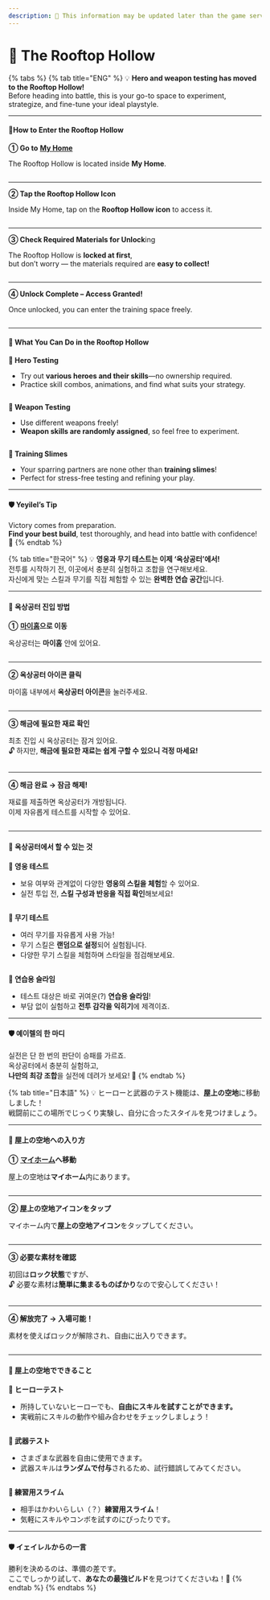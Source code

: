 ```yaml
---
description: 🛑 This information may be updated later than the game server data.
---
```


# 🏹 The Rooftop Hollow

{% tabs %}
{% tab title="ENG" %}
💡 **Hero and weapon testing has moved to the Rooftop Hollow!**\
Before heading into battle, this is your go-to space to experiment, strategize, and fine-tune your ideal playstyle.

***

#### 📍How to Enter the Rooftop Hollow

**① Go to** [**My Home**](../../../contents/my-home/#eng)

The Rooftop Hollow is located inside **My Home**.

<figure><img src="../../../.gitbook/assets/KakaoTalk_20250722_134100569 (1).jpg" alt=""><figcaption></figcaption></figure>

***

**② Tap the Rooftop Hollow Icon**

Inside My Home, tap on the **Rooftop Hollow icon** to access it.

<figure><img src="../../../.gitbook/assets/rt1.png" alt=""><figcaption></figcaption></figure>

***

**③ Check Required Materials for Unlock**ing

The Rooftop Hollow is **locked at first**,\
but don’t worry — the materials required are **easy to collect!**

<figure><img src="../../../.gitbook/assets/rt2.png" alt=""><figcaption></figcaption></figure>

***

**④ Unlock Complete – Access Granted!**

Once unlocked, you can enter the training space freely.

<figure><img src="../../../.gitbook/assets/rt3.png" alt=""><figcaption></figcaption></figure>

***

#### 🎯 What You Can Do in the Rooftop Hollow

**🔹 Hero Testing**

* Try out **various heroes and their skills**—no ownership required.
* Practice skill combos, animations, and find what suits your strategy.

<figure><img src="../../../.gitbook/assets/rt4.png" alt=""><figcaption></figcaption></figure>

**🔹 Weapon Testing**

* Use different weapons freely!
* **Weapon skills are randomly assigned**, so feel free to experiment.

<figure><img src="../../../.gitbook/assets/rt5.png" alt=""><figcaption></figcaption></figure>

**🔹 Training Slimes**

* Your sparring partners are none other than **training slimes**!
* Perfect for stress-free testing and refining your play.

***

#### 🛡️ Yeyilel’s Tip

Victory comes from preparation.\
**Find your best build**, test thoroughly, and head into battle with confidence! 🌟
{% endtab %}

{% tab title="한국어" %}
💡 **영웅과 무기 테스트는 이제 ‘옥상공터’에서!**\
전투를 시작하기 전, 이곳에서 충분히 실험하고 조합을 연구해보세요.\
자신에게 맞는 스킬과 무기를 직접 체험할 수 있는 **완벽한 연습 공간**입니다.

***

#### 📍 옥상공터 진입 방법

**①** [**마이홈**](../../../contents/my-home/#undefined-1)**으로 이동**

옥상공터는 **마이홈** 안에 있어요.

<figure><img src="../../../.gitbook/assets/KakaoTalk_20250722_134100569 (1).jpg" alt=""><figcaption></figcaption></figure>

***

**② 옥상공터 아이콘 클릭**

마이홈 내부에서 **옥상공터 아이콘**을 눌러주세요.

<figure><img src="../../../.gitbook/assets/rt1.png" alt=""><figcaption></figcaption></figure>

***

**③ 해금에 필요한 재료 확인**

최초 진입 시 옥상공터는 잠겨 있어요.\
🔓 하지만, **해금에 필요한 재료는 쉽게 구할 수 있으니 걱정 마세요!**

<figure><img src="../../../.gitbook/assets/rt2.png" alt=""><figcaption></figcaption></figure>

***

**④ 해금 완료 → 잠금 해제!**

재료를 제출하면 옥상공터가 개방됩니다.\
이제 자유롭게 테스트를 시작할 수 있어요.

<figure><img src="../../../.gitbook/assets/rt3.png" alt=""><figcaption></figcaption></figure>

***

#### 🎯 옥상공터에서 할 수 있는 것

**🔹 영웅 테스트**

* 보유 여부와 관계없이 다양한 **영웅의 스킬을 체험**할 수 있어요.
* 실전 투입 전, **스킬 구성과 반응을 직접 확인**해보세요!

<figure><img src="../../../.gitbook/assets/rt4.png" alt=""><figcaption></figcaption></figure>

**🔹 무기 테스트**

* 여러 무기를 자유롭게 사용 가능!
* 무기 스킬은 **랜덤으로 설정**되어 실험됩니다.
* 다양한 무기 스킬을 체험하며 스타일을 점검해보세요.

<figure><img src="../../../.gitbook/assets/rt5.png" alt=""><figcaption></figcaption></figure>

**🔹 연습용 슬라임**&#x20;

* 테스트 대상은 바로 귀여운(?) **연습용 슬라임**!
* 부담 없이 실험하고 **전투 감각을 익히기**에 제격이죠.

***

#### 🛡️ 예이렐의 한 마디

실전은 단 한 번의 판단이 승패를 가르죠.\
옥상공터에서 충분히 실험하고,\
**나만의 최강 조합**을 실전에 데려가 보세요! 🌟
{% endtab %}

{% tab title="日本語" %}
💡 ヒーローと武器のテスト機能は、**屋上の空地**に移動しました！\
戦闘前にこの場所でじっくり実験し、自分に合ったスタイルを見つけましょう。

***

#### 📍 屋上の空地への入り方

**①** [**マイホーム**](../../../contents/my-home/#ri-ben-yu)**へ移動**

屋上の空地は**マイホーム**内にあります。

<figure><img src="../../../.gitbook/assets/KakaoTalk_20250722_134100569 (1).jpg" alt=""><figcaption></figcaption></figure>

***

**② 屋上の空地アイコンをタップ**

マイホーム内で**屋上の空地アイコン**をタップしてください。

<figure><img src="../../../.gitbook/assets/rt1.png" alt=""><figcaption></figcaption></figure>

***

**③ 必要な素材を確認**

初回は**ロック状態**ですが、\
🔓 必要な素材は**簡単に集まるものばかり**なので安心してください！

<figure><img src="../../../.gitbook/assets/rt2.png" alt=""><figcaption></figcaption></figure>

***

**④ 解放完了 → 入場可能！**

素材を使えばロックが解除され、自由に出入りできます。

<figure><img src="../../../.gitbook/assets/rt3.png" alt=""><figcaption></figcaption></figure>

***

#### 🎯 屋上の空地でできること

**🔹 ヒーローテスト**

* 所持していないヒーローでも、**自由にスキルを試すことができます。**
* 実戦前にスキルの動作や組み合わせをチェックしましょう！

<figure><img src="../../../.gitbook/assets/rt4.png" alt=""><figcaption></figcaption></figure>

**🔹 武器テスト**

* さまざまな武器を自由に使用できます。
* 武器スキルは**ランダムで付与**されるため、試行錯誤してみてください。

<figure><img src="../../../.gitbook/assets/rt5.png" alt=""><figcaption></figcaption></figure>

**🔹 練習用スライム**

* 相手はかわいらしい（？）**練習用スライム**！
* 気軽にスキルやコンボを試すのにぴったりです。

***

#### 🛡️ イェイレルからの一言

勝利を決めるのは、準備の差です。\
ここでしっかり試して、**あなたの最強ビルド**を見つけてくださいね！🌟
{% endtab %}
{% endtabs %}



